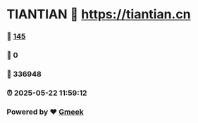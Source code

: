 # TIANTIAN :link: https://tiantian.cn 
### :page_facing_up: [145](https://tiantian.cn/tag.html) 
### :speech_balloon: 0 
### :hibiscus: 336948 
### :alarm_clock: 2025-05-22 11:59:12 
### Powered by :heart: [Gmeek](https://github.com/Meekdai/Gmeek)
